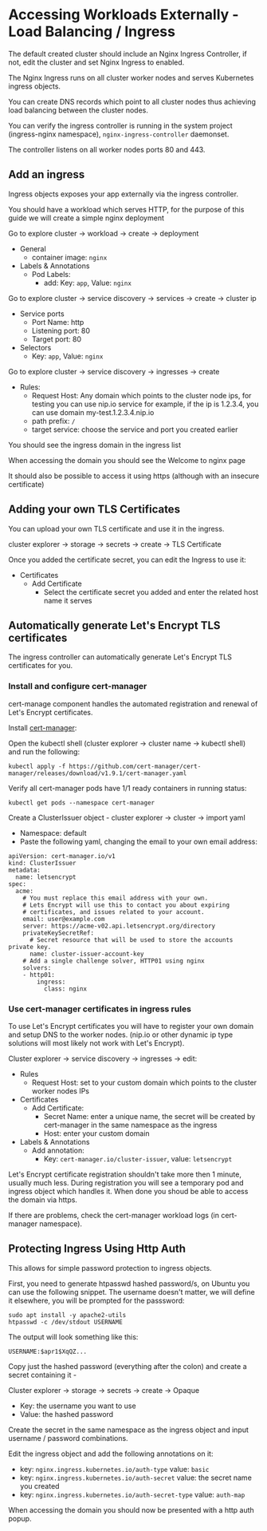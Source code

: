 # Accessing Workloads Externally - Load Balancing / Ingress

The default created cluster should include an Nginx Ingress Controller, if not, edit the cluster and set Nginx Ingress to enabled.

The Nginx Ingress runs on all cluster worker nodes and serves Kubernetes ingress objects.

You can create DNS records which point to all cluster nodes thus achieving load balancing between the cluster nodes.

You can verify the ingress controller is running in the system project (ingress-nginx namespace), `nginx-ingress-controller` daemonset.

The controller listens on all worker nodes ports 80 and 443.

## Add an ingress

Ingress objects exposes your app externally via the ingress controller.

You should have a workload which serves HTTP, for the purpose of this guide we will create a simple nginx deployment

Go to explore cluster -> workload -> create -> deployment

* General
  * container image: `nginx`
* Labels & Annotations
  * Pod Labels:
    * add: Key: `app`, Value: `nginx`

Go to explore cluster -> service discovery -> services -> create -> cluster ip

* Service ports
  * Port Name: http
  * Listening port: 80
  * Target port: 80
* Selectors
  * Key: `app`, Value: `nginx`

Go to explore cluster -> service discovery -> ingresses -> create

* Rules:
  * Request Host: Any domain which points to the cluster node ips, for testing you can use nip.io service
    for example, if the ip is 1.2.3.4, you can use domain my-test.1.2.3.4.nip.io
  * path prefix: `/`
  * target service: choose the service and port you created earlier

You should see the ingress domain in the ingress list

When accessing the domain you should see the Welcome to nginx page

It should also be possible to access it using https (although with an insecure certificate)

## Adding your own TLS Certificates

You can upload your own TLS certificate and use it in the ingress.

cluster explorer -> storage -> secrets -> create -> TLS Certificate

Once you added the certificate secret, you can edit the Ingress to use it:

* Certificates
  * Add Certificate
    * Select the certificate secret you added and enter the related host name it serves

## Automatically generate Let's Encrypt TLS certificates

The ingress controller can automatically generate Let's Encrypt TLS certificates for you.

### Install and configure cert-manager

cert-manage component handles the automated registration and renewal of Let's Encrypt certificates.

Install [cert-manager](https://cert-manager.io/):

Open the kubectl shell (cluster explorer -> cluster name -> kubectl shell) and run the following:

```
kubectl apply -f https://github.com/cert-manager/cert-manager/releases/download/v1.9.1/cert-manager.yaml
```

Verify all cert-manager pods have 1/1 ready containers in running status:

```
kubectl get pods --namespace cert-manager
```

Create a ClusterIssuer object - cluster explorer -> cluster -> import yaml

* Namespace: default
* Paste the following yaml, changing the email to your own email address:

```
apiVersion: cert-manager.io/v1
kind: ClusterIssuer
metadata:
  name: letsencrypt
spec:
  acme:
    # You must replace this email address with your own.
    # Lets Encrypt will use this to contact you about expiring
    # certificates, and issues related to your account.
    email: user@example.com
    server: https://acme-v02.api.letsencrypt.org/directory
    privateKeySecretRef:
      # Secret resource that will be used to store the accounts private key.
      name: cluster-issuer-account-key
    # Add a single challenge solver, HTTP01 using nginx
    solvers:
    - http01:
        ingress:
          class: nginx
```

### Use cert-manager certificates in ingress rules

To use Let's Encrypt certificates you will have to register your own domain and setup DNS to the worker nodes.
(nip.io or other dynamic ip type solutions will most likely not work with Let's Encrypt).

Cluster explorer -> service discovery -> ingresses -> edit:

* Rules
  * Request Host: set to your custom domain which points to the cluster worker nodes IPs
* Certificates
  * Add Certificate:
    * Secret Name: enter a unique name, the secret will be created by cert-manager in the same namespace as the ingress
    * Host: enter your custom domain
* Labels & Annotations
  * Add annotation:
    * Key: `cert-manager.io/cluster-issuer`, value: `letsencrypt`

Let's Encrypt certificate registration shouldn't take more then 1 minute, usually much less. During registration
you will see a temporary pod and ingress object which handles it. When done you shoud be able to access the domain
via https.

If there are problems, check the cert-manager workload logs (in cert-manager namespace).

## Protecting Ingress Using Http Auth

This allows for simple password protection to ingress objects.

First, you need to generate htpasswd hashed password/s, on Ubuntu you can use the following snippet.
The username doesn't matter, we will define it elsewhere, you will be prompted for the passsword:

```
sudo apt install -y apache2-utils
htpasswd -c /dev/stdout USERNAME
```

The output will look something like this:

```
USERNAME:$apr1$XqQZ...
```

Copy just the hashed password (everything after the colon) and create a secret containing it - 

Cluster explorer -> storage -> secrets -> create -> Opaque

* Key: the username you want to use
* Value: the hashed password

Create the secret in the same namespace as the ingress object and input username / password combinations.

Edit the ingress object and add the following annotations on it:

* key: `nginx.ingress.kubernetes.io/auth-type` value: `basic`
* key: `nginx.ingress.kubernetes.io/auth-secret` value: the secret name you created
* key: `nginx.ingress.kubernetes.io/auth-secret-type` value: `auth-map`

When accessing the domain you should now be presented with a http auth popup.
